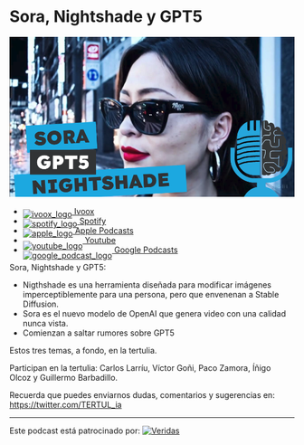 # Sora, Nightshade y GPT5

![](res/2024-03-15-10-17-14.png)

- [<img src="https://i0.wp.com/parqueeste.org/wp-content/uploads/2020/07/ivoox-icon.png?fit=256%2C256&ssl=1" alt="ivoox_logo" width="32" style="position: relative; top: 5px;"> Ivoox](https://go.ivoox.com/rf/125935367)
- [<img src="https://cdn.iconscout.com/icon/free/png-256/spotify-36-721973.png" alt="spotify_logo" width="32" style="position: relative; top: 5px;"> Spotify](https://open.spotify.com/episode/2dwF6yV5ZicCowlwIWnCIl?si=XcvrMDLqTfaNRRYJHoB54g)
- [<img src="https://cdn.iconscout.com/icon/free/png-256/apple-853-675472.png" alt="apple_logo" width="32" style="position: relative; top: 5px;"> Apple Podcasts](https://podcasts.apple.com/us/podcast/sora-nightshade-y-gpt5/id1669083682?i=1000649298462)
- [<img src="https://cdn.icon-icons.com/icons2/195/PNG/256/YouTube_23392.png" alt="youtube_logo" width="32" style="position: relative; top: 10px;"> Youtube](https://youtu.be/p-Rfd2hEFMQ)
- [<img src="https://cdn.iconscout.com/icon/free/png-256/free-google-podcasts-2038772-1721669.png" alt="google_podcast_logo" width="32" style="position: relative; top: 10px;"> Google Podcasts](https://podcasts.google.com/feed/aHR0cHM6Ly93d3cuaXZvb3guY29tL3BvZGNhc3QtdGVydHVsaWEtaW50ZWxpZ2VuY2lhLWFydGlmaWNpYWxfZmdfZjExODE1MzExX2ZpbHRyb18xLnhtbA/episode/aHR0cHM6Ly93d3cuaXZvb3guY29tLzEyNTkzNTM2Nw?sa=X&ved=0CAUQkfYCahcKEwi46uyg-vWEAxUAAAAAHQAAAAAQAQ)

Sora, Nightshade y GPT5:

- Nigthshade es una herramienta diseñada para modificar imágenes imperceptiblemente para una persona, pero que envenenan a Stable Diffusion.
- Sora es el nuevo modelo de OpenAI que genera video con una calidad nunca vista.
- Comienzan a saltar rumores sobre GPT5

Estos tres temas, a fondo, en la tertulia.

Participan en la tertulia: Carlos Larríu, Víctor Goñi, Paco Zamora, Íñigo Olcoz y Guillermo Barbadillo.

Recuerda que puedes enviarnos dudas, comentarios y sugerencias en: <https://twitter.com/TERTUL_ia>

---

Este podcast está patrocinado por:  [<img src="https://veridas.com/wp-content/uploads/2021/08/VERIDAS-logo-azul-coral-rgb-592x131-1.png.webp" alt="Veridas" width="64" style="position: relative; top: 0px;">](https://veridas.com/)
